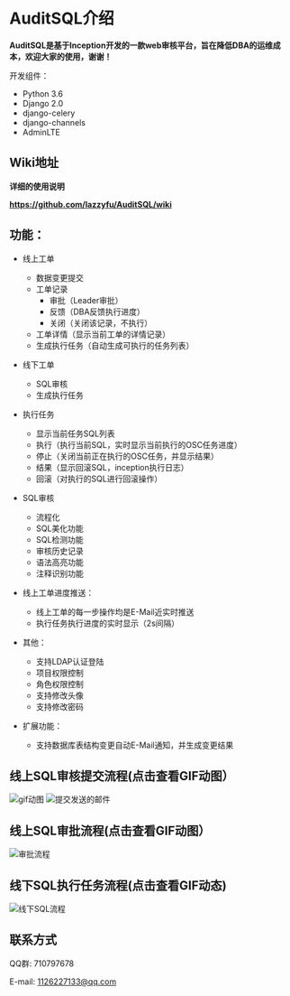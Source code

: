 AuditSQL介绍
===============

**AuditSQL是基于Inception开发的一款web审核平台，旨在降低DBA的运维成本，欢迎大家的使用，谢谢！**

开发组件：
- Python 3.6
- Django 2.0 
- django-celery
- django-channels
- AdminLTE

## Wiki地址

**详细的使用说明**

**https://github.com/lazzyfu/AuditSQL/wiki**


## 功能：
- 线上工单
    - 数据变更提交
    - 工单记录
       - 审批（Leader审批）
       - 反馈（DBA反馈执行进度）
       - 关闭（关闭该记录，不执行） 
    - 工单详情（显示当前工单的详情记录）
    - 生成执行任务（自动生成可执行的任务列表）

- 线下工单
    - SQL审核
    - 生成执行任务

- 执行任务
   - 显示当前任务SQL列表
   - 执行（执行当前SQL，实时显示当前执行的OSC任务进度）
   - 停止（关闭当前正在执行的OSC任务，并显示结果）
   - 结果（显示回滚SQL，inception执行日志）
   - 回滚（对执行的SQL进行回滚操作）

- SQL审核
   - 流程化
   - SQL美化功能
   - SQL检测功能
   - 审核历史记录
   - 语法高亮功能
   - 注释识别功能

- 线上工单进度推送：
   - 线上工单的每一步操作均是E-Mail近实时推送
   - 执行任务执行进度的实时显示（2s间隔）
  
- 其他：
   - 支持LDAP认证登陆
   - 项目权限控制
   - 角色权限控制
   - 支持修改头像
   - 支持修改密码
  
- 扩展功能：
   - 支持数据库表结构变更自动E-Mail通知，并生成变更结果


## 线上SQL审核提交流程(点击查看GIF动图）

![gif动图](https://github.com/lazzyfu/AuditSQL/blob/master/media/gif/2018-03-15%2009_31_03.gif)
![提交发送的邮件](https://github.com/lazzyfu/AuditSQL/blob/master/media/gif/mail-1.png)

## 线上SQL审批流程(点击查看GIF动图）

![审批流程](https://github.com/lazzyfu/AuditSQL/blob/master/media/gif/2.gif)

## 线下SQL执行任务流程(点击查看GIF动态)

![线下SQL流程](https://github.com/lazzyfu/AuditSQL/blob/master/media/gif/2018-03-20_17_26_56.gif)

## 联系方式
   
   QQ群: 710797678
   
   E-mail: 1126227133@qq.com